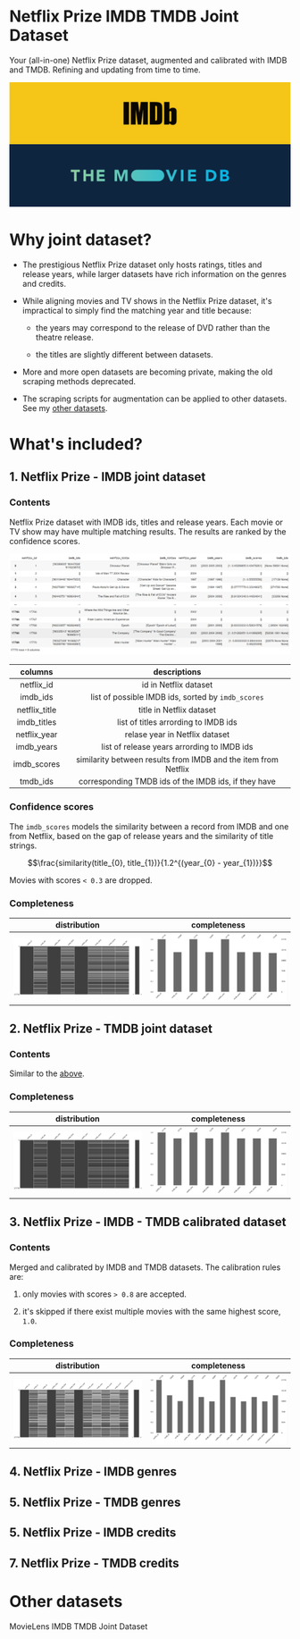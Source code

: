 # Netflix Prize IMDB TMDB Joint Dataset

Your (all-in-one) Netflix Prize dataset, augmented and calibrated with IMDB and TMDB. Refining and updating from time to time.

![sources](https://raw.githubusercontent.com/felixnie/img/main/netflix-prize-01.png)

# Why joint dataset?

- The prestigious Netflix Prize dataset only hosts ratings, titles and release years, while larger datasets have rich information on the genres and credits.

- While aligning movies and TV shows in the Netflix Prize dataset, it's impractical to simply find the matching year and title because:

    - the years may correspond to the release of DVD rather than the theatre release.

    - the titles are slightly different between datasets.

- More and more open datasets are becoming private, making the old scraping methods deprecated.

- The scraping scripts for augmentation can be applied to other datasets. See my [other datasets](#other-datasets).

# What's included?

## 1. Netflix Prize - IMDB joint dataset

### Contents

Netflix Prize dataset with IMDB ids, titles and release years. Each movie or TV show may have multiple matching results. The results are ranked by the confidence scores.

![](https://raw.githubusercontent.com/felixnie/img/main/netflix-prize-06.png)

| columns | descriptions |
| :-----: | :----------: |
| netflix_id | id in Netflix dataset |
| imdb_ids | list of possible IMDB ids, sorted by `imdb_scores` |
| netflix_title | title in Netflix dataset |
| imdb_titles | list of titles arrording to IMDB ids |
| netflix_year | relase year in Netflix dataset |
| imdb_years | list of release years arrording to IMDB ids |
| imdb_scores | similarity between results from IMDB and the item from Netflix | 
| tmdb_ids | corresponding TMDB ids of the IMDB ids, if they have |

### Confidence scores

The `imdb_scores` models the similarity between a record from IMDB and one from Netflix, based on the gap of release years and the similarity of title strings.

$$\frac{similarity(title_{0}, title_{1})}{1.2^{(year_{0} - year_{1})}}$$

Movies with scores `< 0.3` are dropped.

### Completeness

| distribution | completeness |
| :------------------: | :------------------: |
| ![](https://raw.githubusercontent.com/felixnie/img/main/netflix-prize-02.png) | ![](https://raw.githubusercontent.com/felixnie/img/main/netflix-prize-03.png) |

## 2. Netflix Prize - TMDB joint dataset

### Contents

Similar to the [above](#1-netflix-prize---imdb-joint-dataset).

### Completeness

| distribution | completeness |
| :------------------: | :------------------: |
| ![](https://raw.githubusercontent.com/felixnie/img/main/netflix-prize-04.png) | ![](https://raw.githubusercontent.com/felixnie/img/main/netflix-prize-05.png) |

## 3. Netflix Prize - IMDB - TMDB calibrated dataset

### Contents

Merged and calibrated by IMDB and TMDB datasets. The calibration rules are:

1. only movies with scores `> 0.8` are accepted.

2. it's skipped if there exist multiple movies with the same highest score, `1.0`.

### Completeness

| distribution | completeness |
| :------------------: | :------------------: |
| ![](https://raw.githubusercontent.com/felixnie/img/main/netflix-prize-07.png) | ![](https://raw.githubusercontent.com/felixnie/img/main/netflix-prize-08.png) |

## 4. Netflix Prize - IMDB genres

## 5. Netflix Prize - TMDB genres

## 5. Netflix Prize - IMDB credits

## 7. Netflix Prize - TMDB credits

# Other datasets

MovieLens IMDB TMDB Joint Dataset

